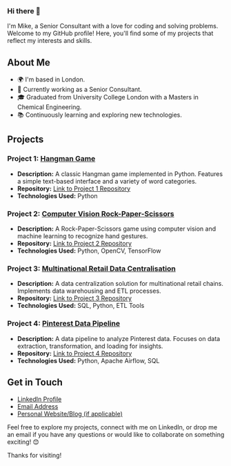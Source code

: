 ### Hi there 👋

I'm Mike, a Senior Consultant with a love for coding and solving problems. Welcome to my GitHub profile! Here, you'll find some of my projects that reflect my interests and skills.

## About Me

- 🌍 I'm based in London.
- 💼 Currently working as a Senior Consultant.
- 🎓 Graduated from University College London with a Masters in Chemical Engineering.
- 📚 Continuously learning and exploring new technologies.

## Projects

### Project 1: [Hangman Game](https://github.com/Mike-Mrt/hangman.git)
- **Description:** A classic Hangman game implemented in Python. Features a simple text-based interface and a variety of word categories.
- **Repository:** [Link to Project 1 Repository](https://github.com/Mike-Mrt/hangman.git)
- **Technologies Used:** Python

### Project 2: [Computer Vision Rock-Paper-Scissors](https://github.com/Mike-Mrt/computer-vision-rock-paper-scissors.git)
- **Description:** A Rock-Paper-Scissors game using computer vision and machine learning to recognize hand gestures.
- **Repository:** [Link to Project 2 Repository](https://github.com/Mike-Mrt/computer-vision-rock-paper-scissors.git)
- **Technologies Used:** Python, OpenCV, TensorFlow

### Project 3: [Multinational Retail Data Centralisation](https://github.com/Mike-Mrt/multinational-retail-data-centralisation.git)
- **Description:** A data centralization solution for multinational retail chains. Implements data warehousing and ETL processes.
- **Repository:** [Link to Project 3 Repository](https://github.com/Mike-Mrt/multinational-retail-data-centralisation.git)
- **Technologies Used:** SQL, Python, ETL Tools

### Project 4: [Pinterest Data Pipeline](https://github.com/Mike-Mrt/pinterest-data-pipeline.git)
- **Description:** A data pipeline to analyze Pinterest data. Focuses on data extraction, transformation, and loading for insights.
- **Repository:** [Link to Project 4 Repository](https://github.com/Mike-Mrt/pinterest-data-pipeline.git)
- **Technologies Used:** Python, Apache Airflow, SQL

## Get in Touch

- [LinkedIn Profile](https://www.linkedin.com/in/your-profile/)
- [Email Address](mailto:youremail@example.com)
- [Personal Website/Blog (if applicable)](https://yourwebsite.com)

Feel free to explore my projects, connect with me on LinkedIn, or drop me an email if you have any questions or would like to collaborate on something exciting! 😊

Thanks for visiting!

